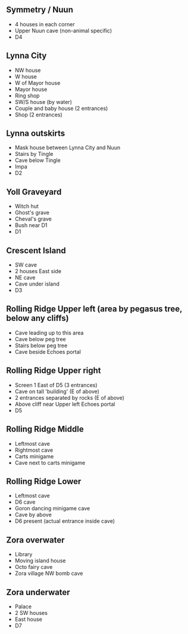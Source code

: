 ## Symmetry / Nuun
- 4 houses in each corner
- Upper Nuun cave (non-animal specific)
- D4

## Lynna City
- NW house
- W house
- W of Mayor house
- Mayor house
- Ring shop
- SW/S house (by water)
- Couple and baby house (2 entrances)
- Shop (2 entrances)

## Lynna outskirts
- Mask house between Lynna City and Nuun
- Stairs by Tingle
- Cave below Tingle
- Impa
- D2

## Yoll Graveyard
- Witch hut
- Ghost's grave
- Cheval's grave
- Bush near D1
- D1

## Crescent Island
- SW cave
- 2 houses East side
- NE cave
- Cave under island
- D3

## Rolling Ridge Upper left (area by pegasus tree, below any cliffs)
- Cave leading up to this area
- Cave below peg tree
- Stairs below peg tree
- Cave beside Echoes portal

## Rolling Ridge Upper right
- Screen 1 East of D5 (3 entrances)
- Cave on tall 'building' (E of above)
- 2 entrances separated by rocks (E of above)
- Above cliff near Upper left Echoes portal
- D5

## Rolling Ridge Middle
- Leftmost cave
- Rightmost cave
- Carts minigame
- Cave next to carts minigame

## Rolling Ridge Lower
- Leftmost cave
- D6 cave
- Goron dancing minigame cave
- Cave by above
- D6 present (actual entrance inside cave)

## Zora overwater
- Library
- Moving island house
- Octo fairy cave
- Zora village NW bomb cave

## Zora underwater
- Palace
- 2 SW houses
- East house
- D7